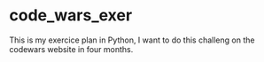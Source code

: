 # code_wars_exer
This is my exercice plan in Python, I want to do this challeng on the codewars website in four months. 
